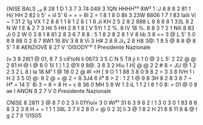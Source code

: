 {NISE BALS _₃                                             8  28 1
                                                             D
                                                             1
                                                          3  7 3
                                                         74
  049                                                        3
1QN HHHH³³                8W²        1 :J    8 8  8
            2          81     1          Hi/                 HH
     2 82   li       5'  = iil    5'   6   =  =  =
                 8I            2
                       =         1
     8 1 8 0   8li         3 23W      8806          1 7   1   83
    IaIli Vi         ~  1  31 2  1g          VX 1         2   8
     8 1   1        8  1      2       8 { 1   8
       Ji                                KH
       2 5    2  8  2 888  L  8 8 8              8  1        33L
            8 2                   N
                W      1        E &   2 7                     3
          Hli           5            HH              2        8
     1 8         [ V          5Yi 1
      2  %.      8 IV      18    %.     8     8  3    ?
       2 1    Nili      8     83 Ji   0                        2
       W      0 3  8    1   8          81  2 8   3    6        7
              8      8 :    5 1          8 2     8  2 8
      1     V       8 Iib       3 8       ==  3 @   L
         5'        5           0      8          8
        88   0   2 8 7          8W1  16  8V      3    8
      8    Vi        3
      H#                2                           8
         8       Ji₃    2 8 H8       3@:   1
              8    5    @   8   8 @    8 5'             1 8  AENZIOVE
 8                                                       27
                                                         V  'OISODY'⁰
                 1 Presidente Nazionale

(v
       3                                                    8  28[1
                                                               @
01,                                                         8  7 3
 ciFtoN                                                    li
    0673                                                       3
             5          C      N         5                      T8
                                   ji Ii 1
        0          @    3 L 5' 2  22 @ @ 2      81             H
           @          I      @           8           0 1il  1
           ]     1 2        @1l      9 8@.           3           8 3
          2      Hiu                     1     H|
                    @     @        2 2 #                        8
             =             JU                         @
             1   2      2                             3     2
           L                       8                  I
                la    18 M¹            1              @        18
        0          2 @     #l     =H [ 9    O                     1
           1    88  3     8            0    9   8 2  =           3
                                                     3
                        8                       IVH
                    1        i H       2 3               5
                       0]     @:       8    2   @
                   =  @     2        =          8
                 3J4  6      li⁸     8      >   2     :  1        2
           1        @ 9 8         3H   8 2      8    3  8        7
                    ~
                       H⁸      =       14        5'   8i
                             3    =  8               =   8
                  H                =                 c
                  8        36 0                 MH       5
           8 W               1         3                iL
           1        1  2   I      8    1         0 8: =
                  01  @  0             8              ae   I ANON
   8                                                      2 7
                                                            V   0
                  Presidente Nazionale

CNISE
                                                                      8  2811
3                                                                        @
                                                                      8  7
0                                                                        2 3
                                                                     li
  01Yioiv                                         3     0   Wi⁰¹          31
                                                  6   3 9  8   2 !       1
                                                  3     0  3     0    1    83
                                                  8     8   8    3    2    3
                                                      8 H
                                                        =        =    1
                                                      1 1                38L
                                                                           3
                                                        7      Il          2
                                                            8  0
                                               =      @     0               2
                                             3]       li       3 @          1
                                             8               2
                                             H        21     8 8 11
                                                            8 &  @    I
                                                        g        2    7
                                                                     Il '01S05

